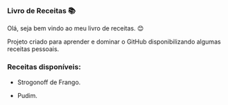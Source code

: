 ### Livro de Receitas 📚

Olá, seja bem vindo ao meu livro de receitas. 😊

Projeto criado para aprender e dominar o GitHub disponibilizando algumas receitas pessoais.

### Receitas disponíveis:

- Strogonoff de Frango. 

- Pudim.

  

